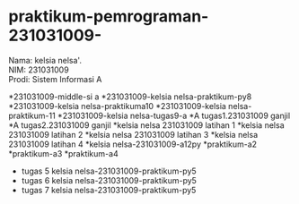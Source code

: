 # praktikum-pemrograman-231031009-
<div> Nama: kelsia nelsa'. </div>
<div> NIM: 231031009 </div>
<div> Prodi: Sistem Informasi A </div>

*231031009-middle-si a
*231031009-kelsia nelsa-praktikum-py8
*231031009-kelsia nelsa-praktikuma10
*231031009-kelsia nelsa-praktikum-11
*231031009-kelsia nelsa-tugas9-a
*A tugas1.231031009 ganjil
*A tugas2.231031009 ganjil
*kelsia nelsa 231031009 latihan 1
*kelsia nelsa 231031009 latihan 2
*kelsia nelsa 231031009 latihan 3
*kelsia nelsa 231031009 latihan 4
*kelsia nelsa-231031009-a12py
*praktikum-a2
*praktikum-a3
*praktikum-a4
*  tugas 5 kelsia nelsa-231031009-praktikum-py5
*  tugas 6 kelsia nelsa-231031009-praktikum-py5
*  tugas 7 kelsia nelsa-231031009-praktikum-py5
